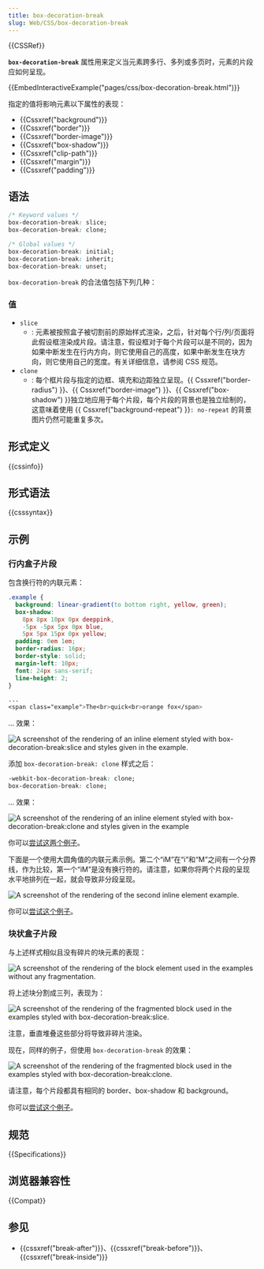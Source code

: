 ```yaml
---
title: box-decoration-break
slug: Web/CSS/box-decoration-break
---
```


{{CSSRef}}

**`box-decoration-break`** 属性用来定义当元素跨多行、多列或多页时，元素的片段应如何呈现。

{{EmbedInteractiveExample("pages/css/box-decoration-break.html")}}

指定的值将影响元素以下属性的表现：

- {{Cssxref("background")}}
- {{Cssxref("border")}}
- {{Cssxref("border-image")}}
- {{Cssxref("box-shadow")}}
- {{Cssxref("clip-path")}}
- {{Cssxref("margin")}}
- {{Cssxref("padding")}}

## 语法

```css
/* Keyword values */
box-decoration-break: slice;
box-decoration-break: clone;

/* Global values */
box-decoration-break: initial;
box-decoration-break: inherit;
box-decoration-break: unset;
```

`box-decoration-break` 的合法值包括下列几种：

### 值

- `slice`
  - : 元素被按照盒子被切割前的原始样式渲染，之后，针对每个行/列/页面将此假设框渲染成片段。请注意，假设框对于每个片段可以是不同的，因为如果中断发生在行内方向，则它使用自己的高度，如果中断发生在块方向，则它使用自己的宽度。有关详细信息，请参阅 CSS 规范。
- `clone`
  - : 每个框片段与指定的边框、填充和边距独立呈现。{{ Cssxref("border-radius") }}、{{ Cssxref("border-image") }}、{{ Cssxref("box-shadow") }}独立地应用于每个片段，每个片段的背景也是独立绘制的，这意味着使用 {{ Cssxref("background-repeat") }}`: no-repeat` 的背景图片仍然可能重复多次。

## 形式定义

{{cssinfo}}

## 形式语法

{{csssyntax}}

## 示例

### 行内盒子片段

包含换行符的内联元素：

```css
.example {
  background: linear-gradient(to bottom right, yellow, green);
  box-shadow:
    8px 8px 10px 0px deeppink,
    -5px -5px 5px 0px blue,
    5px 5px 15px 0px yellow;
  padding: 0em 1em;
  border-radius: 16px;
  border-style: solid;
  margin-left: 10px;
  font: 24px sans-serif;
  line-height: 2;
}

...
<span class="example">The<br>quick<br>orange fox</span>
```

... 效果：

![A screenshot of the rendering of an inline element styled with box-decoration-break:slice and styles given in the example.](box-decoration-break-inline-slice.png)

添加 `box-decoration-break: clone` 样式之后：

```css
-webkit-box-decoration-break: clone;
box-decoration-break: clone;
```

... 效果：

![A screenshot of the rendering of an inline element styled with box-decoration-break:clone and styles given in the example](box-decoration-break-inline-clone.png)

你可以[尝试这两个例子](https://mdn.dev/archives/media/attachments/2014/07/12/8179/df096e9eb57177d8b7fdcd0c8f64ef18/box-decoration-break-inline.html)。

下面是一个使用大圆角值的内联元素示例。第二个“iM”在“i”和“M”之间有一个分界线，作为比较，第一个“iM”是没有换行符的。请注意，如果你将两个片段的呈现水平地排列在一起，就会导致非分段呈现。

![A screenshot of the rendering of the second inline element example.](box-decoration-break-slice-inline-2.png)

你可以[尝试这个例子](https://mdn.dev/archives/media/attachments/2014/07/12/8191/7a067e5731355081e856ea02b978ea2e/box-decoration-break-inline-extreme.html)。

### 块状盒子片段

与上述样式相似且没有碎片的块元素的表现：

![A screenshot of the rendering of the block element used in the examples without any fragmentation.](box-decoration-break-block.png)

将上述块分割成三列，表现为：

![A screenshot of the rendering of the fragmented block used in the examples styled with box-decoration-break:slice.](box-decoration-break-block-slice.png)

注意，垂直堆叠这些部分将导致非碎片渲染。

现在，同样的例子，但使用 `box-decoration-break` 的效果：

![A screenshot of the rendering of the fragmented block used in the examples styled with box-decoration-break:clone.](box-decoration-break-block-clone.png)

请注意，每个片段都具有相同的 border、box-shadow 和 background。

你可以[尝试这个例子](https://mdn.dev/archives/media/attachments/2014/07/12/8187/6288bde9d276d78e203c9f8b9a26ff65/box-decoration-break-block.html)。

## 规范

{{Specifications}}

## 浏览器兼容性

{{Compat}}

## 参见

- {{cssxref("break-after")}}、{{cssxref("break-before")}}、{{cssxref("break-inside")}}
